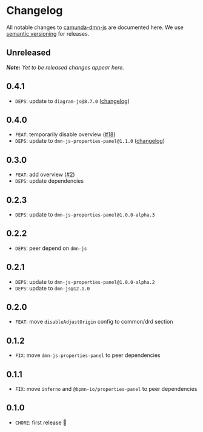 # Changelog

All notable changes to [camunda-dmn-js](https://github.com/camunda/camunda-dmn-js) are documented here. We use [semantic versioning](http://semver.org/) for releases.

## Unreleased

___Note:__ Yet to be released changes appear here._

## 0.4.1

* `DEPS`: update to `diagram-js@8.7.0` ([changelog](https://github.com/bpmn-io/diagram-js/blob/master/CHANGELOG.md#870))

## 0.4.0

* `FEAT`: temporarily disable overview ([#18](https://github.com/camunda/camunda-dmn-js/pull/18))
* `DEPS`: update to `dmn-js-properties-panel@1.1.0` ([changelog](https://github.com/bpmn-io/dmn-js-properties-panel/blob/master/CHANGELOG.md#110))

## 0.3.0

* `FEAT`: add overview ([#2](https://github.com/camunda/camunda-dmn-js/issues/2))
* `DEPS`: update dependencies

## 0.2.3

* `DEPS`: update to `dmn-js-properties-panel@1.0.0-alpha.3`

## 0.2.2

* `DEPS`: peer depend on `dmn-js`

## 0.2.1

* `DEPS`: update to `dmn-js-properties-panel@1.0.0-alpha.2`
* `DEPS`: update to `dmn-js@12.1.0`

## 0.2.0

* `FEAT`: move `disableAdjustOrigin` config to common/drd section

## 0.1.2

* `FIX`: move `dmn-js-properties-panel` to peer dependencies

## 0.1.1

* `FIX`: move `inferno` and `@bpmn-io/properties-panel` to peer dependencies

## 0.1.0

* `CHORE`: first release 🎉
